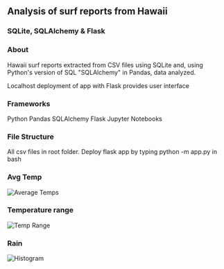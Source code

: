 ## Analysis of surf reports from Hawaii 
### SQLite, SQLAlchemy & Flask

### About
Hawaii surf reports extracted from CSV files using SQLite and, using Python's version of 
SQL "SQLAlchemy" in Pandas, data analyzed.

Localhost deployment of app with Flask provides user interface

### Frameworks
 Python Pandas
 SQLAlchemy
 Flask
 Jupyter Notebooks
 
### File Structure
All csv files in root folder.
Deploy flask app by typing python -m app.py in bash

### Avg Temp
![Average Temps](../master/resources/trip_avg_temp.png)

### Temperature range
![Temp Range](../master/resources/temp_ranges.png)


### Rain
![Histogram](../master/resources/year_rain.png)

